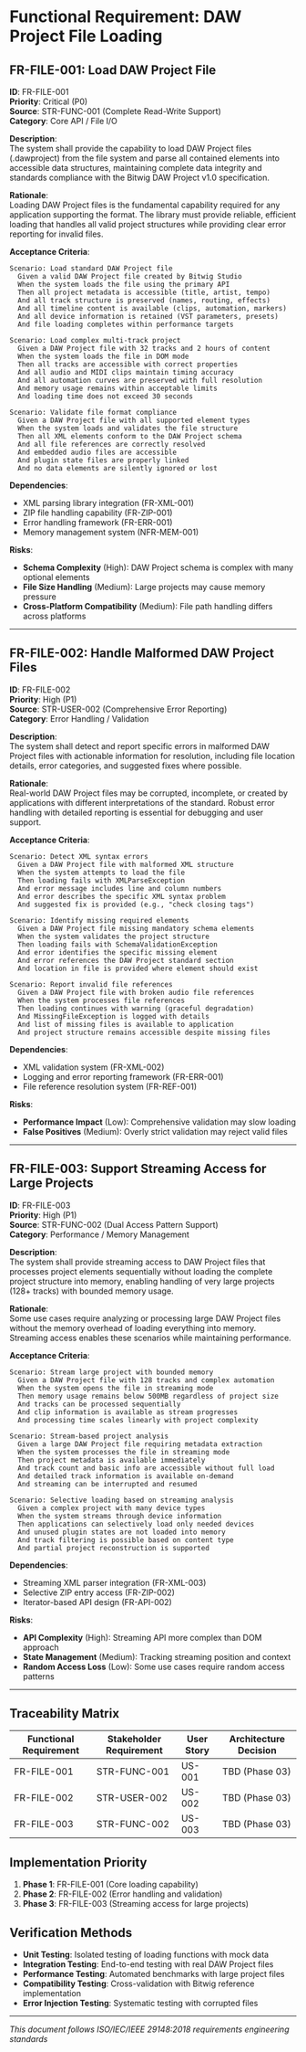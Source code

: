 # Functional Requirement: DAW Project File Loading

## FR-FILE-001: Load DAW Project File

**ID**: FR-FILE-001  
**Priority**: Critical (P0)  
**Source**: STR-FUNC-001 (Complete Read-Write Support)  
**Category**: Core API / File I/O  

**Description**:  
The system shall provide the capability to load DAW Project files (.dawproject) from the file system and parse all contained elements into accessible data structures, maintaining complete data integrity and standards compliance with the Bitwig DAW Project v1.0 specification.

**Rationale**:  
Loading DAW Project files is the fundamental capability required for any application supporting the format. The library must provide reliable, efficient loading that handles all valid project structures while providing clear error reporting for invalid files.

**Acceptance Criteria**:

```gherkin
Scenario: Load standard DAW Project file
  Given a valid DAW Project file created by Bitwig Studio
  When the system loads the file using the primary API
  Then all project metadata is accessible (title, artist, tempo)
  And all track structure is preserved (names, routing, effects)
  And all timeline content is available (clips, automation, markers)
  And all device information is retained (VST parameters, presets)
  And file loading completes within performance targets

Scenario: Load complex multi-track project
  Given a DAW Project file with 32 tracks and 2 hours of content
  When the system loads the file in DOM mode
  Then all tracks are accessible with correct properties
  And all audio and MIDI clips maintain timing accuracy
  And all automation curves are preserved with full resolution
  And memory usage remains within acceptable limits
  And loading time does not exceed 30 seconds

Scenario: Validate file format compliance
  Given a DAW Project file with all supported element types
  When the system loads and validates the file structure
  Then all XML elements conform to the DAW Project schema
  And all file references are correctly resolved
  And embedded audio files are accessible
  And plugin state files are properly linked
  And no data elements are silently ignored or lost
```

**Dependencies**: 
- XML parsing library integration (FR-XML-001)
- ZIP file handling capability (FR-ZIP-001)  
- Error handling framework (FR-ERR-001)
- Memory management system (NFR-MEM-001)

**Risks**: 
- **Schema Complexity** (High): DAW Project schema is complex with many optional elements
- **File Size Handling** (Medium): Large projects may cause memory pressure
- **Cross-Platform Compatibility** (Medium): File path handling differs across platforms

---

## FR-FILE-002: Handle Malformed DAW Project Files

**ID**: FR-FILE-002  
**Priority**: High (P1)  
**Source**: STR-USER-002 (Comprehensive Error Reporting)  
**Category**: Error Handling / Validation

**Description**:  
The system shall detect and report specific errors in malformed DAW Project files with actionable information for resolution, including file location details, error categories, and suggested fixes where possible.

**Rationale**:  
Real-world DAW Project files may be corrupted, incomplete, or created by applications with different interpretations of the standard. Robust error handling with detailed reporting is essential for debugging and user support.

**Acceptance Criteria**:

```gherkin
Scenario: Detect XML syntax errors
  Given a DAW Project file with malformed XML structure
  When the system attempts to load the file
  Then loading fails with XMLParseException
  And error message includes line and column numbers
  And error describes the specific XML syntax problem
  And suggested fix is provided (e.g., "check closing tags")

Scenario: Identify missing required elements
  Given a DAW Project file missing mandatory schema elements
  When the system validates the project structure
  Then loading fails with SchemaValidationException
  And error identifies the specific missing element
  And error references the DAW Project standard section
  And location in file is provided where element should exist

Scenario: Report invalid file references
  Given a DAW Project file with broken audio file references
  When the system processes file references
  Then loading continues with warning (graceful degradation)
  And MissingFileException is logged with details
  And list of missing files is available to application
  And project structure remains accessible despite missing files
```

**Dependencies**:
- XML validation system (FR-XML-002)
- Logging and error reporting framework (FR-ERR-001)
- File reference resolution system (FR-REF-001)

**Risks**:
- **Performance Impact** (Low): Comprehensive validation may slow loading
- **False Positives** (Medium): Overly strict validation may reject valid files

---

## FR-FILE-003: Support Streaming Access for Large Projects

**ID**: FR-FILE-003  
**Priority**: High (P1)  
**Source**: STR-FUNC-002 (Dual Access Pattern Support)  
**Category**: Performance / Memory Management

**Description**:  
The system shall provide streaming access to DAW Project files that processes project elements sequentially without loading the complete project structure into memory, enabling handling of very large projects (128+ tracks) with bounded memory usage.

**Rationale**:  
Some use cases require analyzing or processing large DAW Project files without the memory overhead of loading everything into memory. Streaming access enables these scenarios while maintaining performance.

**Acceptance Criteria**:

```gherkin
Scenario: Stream large project with bounded memory
  Given a DAW Project file with 128 tracks and complex automation
  When the system opens the file in streaming mode
  Then memory usage remains below 500MB regardless of project size
  And tracks can be processed sequentially
  And clip information is available as stream progresses
  And processing time scales linearly with project complexity

Scenario: Stream-based project analysis
  Given a large DAW Project file requiring metadata extraction
  When the system processes the file in streaming mode
  Then project metadata is available immediately
  And track count and basic info are accessible without full load
  And detailed track information is available on-demand
  And streaming can be interrupted and resumed

Scenario: Selective loading based on streaming analysis
  Given a complex project with many device types
  When the system streams through device information
  Then applications can selectively load only needed devices
  And unused plugin states are not loaded into memory
  And track filtering is possible based on content type
  And partial project reconstruction is supported
```

**Dependencies**:
- Streaming XML parser integration (FR-XML-003)
- Selective ZIP entry access (FR-ZIP-002)
- Iterator-based API design (FR-API-002)

**Risks**:
- **API Complexity** (High): Streaming API more complex than DOM approach
- **State Management** (Medium): Tracking streaming position and context
- **Random Access Loss** (Low): Some use cases require random access patterns

---

## Traceability Matrix

| Functional Requirement | Stakeholder Requirement | User Story | Architecture Decision |
|------------------------|------------------------|------------|---------------------|
| FR-FILE-001 | STR-FUNC-001 | US-001 | TBD (Phase 03) |
| FR-FILE-002 | STR-USER-002 | US-002 | TBD (Phase 03) |
| FR-FILE-003 | STR-FUNC-002 | US-003 | TBD (Phase 03) |

## Implementation Priority

1. **Phase 1**: FR-FILE-001 (Core loading capability)
2. **Phase 2**: FR-FILE-002 (Error handling and validation)  
3. **Phase 3**: FR-FILE-003 (Streaming access for large projects)

## Verification Methods

- **Unit Testing**: Isolated testing of loading functions with mock data
- **Integration Testing**: End-to-end testing with real DAW Project files
- **Performance Testing**: Automated benchmarks with large project files
- **Compatibility Testing**: Cross-validation with Bitwig reference implementation
- **Error Injection Testing**: Systematic testing with corrupted files

---

*This document follows ISO/IEC/IEEE 29148:2018 requirements engineering standards*